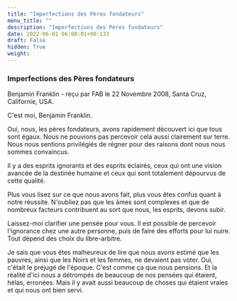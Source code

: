 ```yaml
---
title: "Imperfections des Pères fondateurs"
menu_title: ""
description: "Imperfections des Pères fondateurs"
date: 2022-06-01 06:00:01+00:133
draft: False
hidden: True
weight:
---
```

### Imperfections des Pères fondateurs

Benjamin Franklin - reçu par FAB le 22 Novembre 2008, Santa Cruz, Californie, USA.

C'est moi, Benjamin Franklin.

Oui, nous, les pères fondateurs, avons rapidement découvert ici que tous sont égaux. Nous ne pouvions pas percevoir cela aussi clairement sur terre. Nous nous sentions privilégiés de régner pour des raisons dont nous nous sommes convaincus.

Il y a des esprits ignorants et des esprits éclairés, ceux qui ont une vision avancée de la destinée humaine et ceux qui sont totalement dépourvus de cette qualité.

Plus vous lisez sur ce que nous avons fait, plus vous êtes confus quant à notre réussite. N'oubliez pas que les âmes sont complexes et que de nombreux facteurs contribuent au sort que nous, les esprits, devons subir.

Laissez-moi clarifier une pensée pour vous. Il est possible de percevoir l'ignorance chez une autre personne, puis de faire des efforts pour lui nuire. Tout dépend des choix du libre-arbitre.

Je sais que vous êtes malheureux de lire que nous avons estimé que les pauvres, ainsi que les Noirs et les femmes, ne devaient pas voter. Oui, c'était le préjugé de l'époque. C'est comme ça que nous pensions. Et la réalité d'ici nous a détrompés de beaucoup de nos pensées qui étaient, hélas, erronées. Mais il y avait aussi beaucoup de choses qui étaient vraies et qui nous ont bien servi.